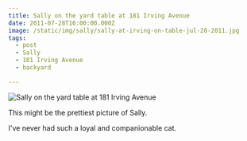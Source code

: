 ```yaml
---
title: Sally on the yard table at 181 Irving Avenue
date: 2011-07-28T16:00:00.000Z
image: /static/img/sally/sally-at-irving-on-table-jul-28-2011.jpg
tags:
  - post
  - Sally
  - 181 Irving Avenue
  - backyard

---
```


![Sally on the yard table at 181 Irving Avenue](/static/img/sally/sally-at-irving-on-table-jul-28-2011.jpg "Sally on the yard table at 181 Irving Avenue")

This might be the prettiest picture of Sally.

I've never had such a loyal and companionable cat.

